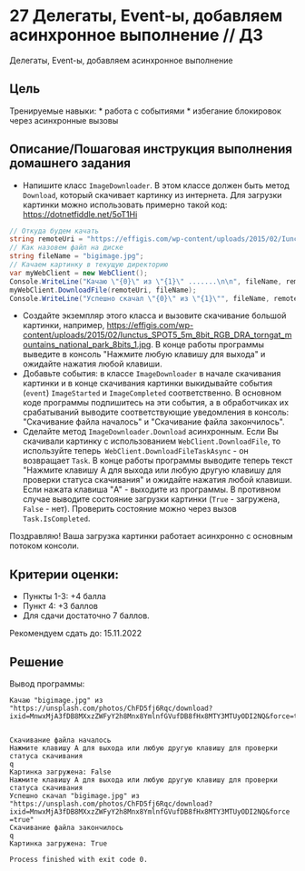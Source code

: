# 27 Делегаты, Event-ы, добавляем асинхронное выполнение // ДЗ

Делегаты, Event-ы, добавляем асинхронное выполнение

## Цель
Тренируемые навыки:
    * работа с событиями
    * избегание блокировок через асинхронные вызовы

## Описание/Пошаговая инструкция выполнения домашнего задания
* Напишите класс `ImageDownloader`. В этом классе должен быть метод `Download`, который скачивает картинку из интернета. Для загрузки картинки можно использовать примерно такой код: https://dotnetfiddle.net/5oT1Hi
```cs
// Откуда будем качать
string remoteUri = "https://effigis.com/wp-content/uploads/2015/02/Iunctus_SPOT5_5m_8bit_RGB_DRA_torngat_mountains_national_park_8bits_1.jpg";
// Как назовем файл на диске
string fileName = "bigimage.jpg";
// Качаем картинку в текущую директорию
var myWebClient = new WebClient();
Console.WriteLine("Качаю \"{0}\" из \"{1}\" .......\n\n", fileName, remoteUri);
myWebClient.DownloadFile(remoteUri, fileName);
Console.WriteLine("Успешно скачал \"{0}\" из \"{1}\"", fileName, remoteUri);
```
* Создайте экземпляр этого класса и вызовите скачивание большой картинки, например, https://effigis.com/wp-content/uploads/2015/02/Iunctus_SPOT5_5m_8bit_RGB_DRA_torngat_mountains_national_park_8bits_1.jpg. В конце работы программы выведите в консоль "Нажмите любую клавишу для выхода" и ожидайте нажатия любой клавиши.
* Добавьте события: в классе `ImageDownloader` в начале скачивания картинки и в конце скачивания картинки выкидывайте события (`event`) `ImageStarted` и `ImageCompleted` соответственно.
В основном коде программы подпишитесь на эти события, а в обработчиках их срабатываний выводите соответствующие уведомления в консоль: "Скачивание файла началось" и "Скачивание файла закончилось".
* Сделайте метод `ImageDownloader.Download` асинхронным. Если Вы скачивали картинку с использованием `WebClient.DownloadFile`, то используйте теперь` WebClient.DownloadFileTaskAsync` - он возвращает `Task`.
В конце работы программы выводите теперь текст "Нажмите клавишу A для выхода или любую другую клавишу для проверки статуса скачивания" и ожидайте нажатия любой клавиши. Если нажата клавиша "A" - выходите из программы. В противном случае выводите состояние загрузки картинки (`True` - загружена, `False` - нет). Проверить состояние можно через вызов `Task.IsCompleted`.

Поздравляю! Ваша загрузка картинки работает асинхронно с основным потоком консоли.

## Критерии оценки:
* Пункты 1-3: +4 балла
* Пункт 4: +3 баллов
* Для сдачи достаточно 7 баллов.

Рекомендуем сдать до: 15.11.2022

## Решение

Вывод программы:
```shell
Качаю "bigimage.jpg" из "https://unsplash.com/photos/ChFD5fj6Rqc/download?ixid=MnwxMjA3fDB8MXxzZWFyY2h8Mnx8YmlnfGVufDB8fHx8MTY3MTUyODI2NQ&force=true"...


Скачивание файла началось
Нажмите клавишу A для выхода или любую другую клавишу для проверки статуса скачивания
q
Картинка загружена: False
Нажмите клавишу A для выхода или любую другую клавишу для проверки статуса скачивания
Успешно скачал "bigimage.jpg" из "https://unsplash.com/photos/ChFD5fj6Rqc/download?ixid=MnwxMjA3fDB8MXxzZWFyY2h8Mnx8YmlnfGVufDB8fHx8MTY3MTUyODI2NQ&force
=true"
Скачивание файла закончилось
q
Картинка загружена: True

Process finished with exit code 0.

```